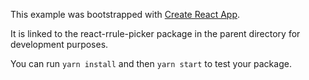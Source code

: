 This example was bootstrapped with [Create React App](https://github.com/facebook/create-react-app).

It is linked to the react-rrule-picker package in the parent directory for development purposes.

You can run `yarn install` and then `yarn start` to test your package.

